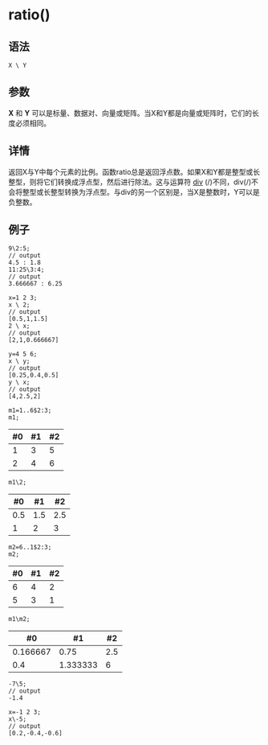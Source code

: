 # ratio()

## 语法

`X \ Y`

## 参数

**X** 和 **Y** 可以是标量、数据对、向量或矩阵。当X和Y都是向量或矩阵时，它们的长度必须相同。

## 详情

返回X与Y中每个元素的比例。函数ratio总是返回浮点数。如果X和Y都是整型或长整型，则将它们转换成浮点型，然后进行除法。这与运算符 [div](../../funcs/d/div.html)
(/)不同，div(/)不会将整型或长整型转换为浮点型。与div的另一个区别是，当X是整数时，Y可以是负整数。

## 例子

```
9\2:5;
// output
4.5 : 1.8
11:25\3:4;
// output
3.666667 : 6.25

x=1 2 3;
x \ 2;
// output
[0.5,1,1.5]
2 \ x;
// output
[2,1,0.666667]

y=4 5 6;
x \ y;
// output
[0.25,0.4,0.5]
y \ x;
// output
[4,2.5,2]

m1=1..6$2:3;
m1;
```

| #0 | #1 | #2 |
| --- | --- | --- |
| 1 | 3 | 5 |
| 2 | 4 | 6 |

```
m1\2;
```

| #0 | #1 | #2 |
| --- | --- | --- |
| 0.5 | 1.5 | 2.5 |
| 1 | 2 | 3 |

```
m2=6..1$2:3;
m2;
```

| #0 | #1 | #2 |
| --- | --- | --- |
| 6 | 4 | 2 |
| 5 | 3 | 1 |

```
m1\m2;
```

| #0 | #1 | #2 |
| --- | --- | --- |
| 0.166667 | 0.75 | 2.5 |
| 0.4 | 1.333333 | 6 |

```
-7\5;
// output
-1.4

x=-1 2 3;
x\-5;
// output
[0.2,-0.4,-0.6]
```

